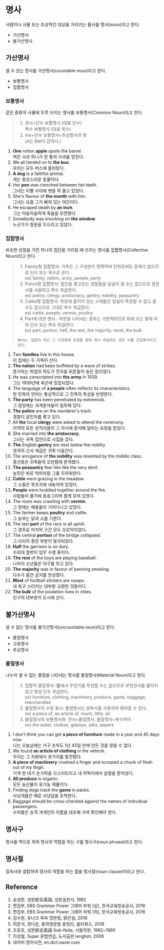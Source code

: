# 명사
사람이나 사물 또는 추상적인 대상을 가리키는 품사를 명사(noun)라고 한다.

* 가산명사
* 불가산명사

## 가산명사
셀 수 있는 명사를 가산명사(countable noun)라고 한다.

* 보통명사
* 집합명사

### 보통명사
같은 종류의 사물에 두루 쓰이는 명사를 보통명사(Common Noun)라고 한다.

<blockquote>
  <div>
    <ol>
      <li>
        관사+단수 보통명사 (대표 단수)<br>
        복수 보통명사 (대표 복수)
      </li>
      <li>
        the+단수 보통명사=추상명사의 뜻<br>
        (A는 B보다 강하다.)
      </li>
    </ol>
  </div>
</blockquote>

1. <b>One</b> rotten <b>apple</b> spoils the barrel. <br> 썩은 사과 하나가 한 통의 사과를 망친다.
2. We all herded on to <b>the bus</b>. <br> 우리는 모두 버스에 올라탔다.
3. <b>A dog</b> is a faithful animal. <br> 개는 충성스러운 동물이다.
4. Her <b>pen</b> was clenched between het teeth. <br> 그녀는 이빨 사이에 펜을 꽉 물고 있었다.
5. She's flavour of <b>the month</b> with him. <br> 그녀는 요즘 그가 빠져 있는 여인이다.
6. He escaped death by <b>an inch</b>. <br> 그는 아슬아슬하게 죽음을 모면했다.
7. Somebody was knocking on <b>the window</b>. <br> 누군가가 창문을 두드리고 있었다.

### 집합명사
비슷한 성질을 가진 하나의 집단을 가리킬 때 쓰이는 명사를 집합명사(Collective Noun)라고 한다.

<blockquote>
  <div>
    <ol>
      <li>
        Family형 집합명사: 가족은 그 구성원이 명확하며 단위로써도 문제가 없으므로 단수 또는 복수로 쓴다.<br>
        ex) family, nation, army, people, party
      </li>
      <li>
        Police형 집합명사: 범인을 쫓고있는 경찰들을 일일이 셀 수는 없으므로 정관사를 사용하고 복수 취급한다.<br>
        ex) police, clergy, aristocracy, gentry, nobility, peasantry
      </li>
      <li>
        Cattle형 집합명사: 목장에 흩어저 있는 소떼들은 일일이 특정할 수 없고 셀 수도 없으므로 그대로 복수 취급한다.<br>
        ex) cattle, people, vermin, poultry
      </li>
      <li>
        Part에 대한 명사 : 부분을 나타내는 경우는 가변적이므로 뒤에 오는 말에 따라 단수 또는 복수 취급한다.<br>
        ex) part, portion, half, the rest, the majority, most, the bulk
      </li>
    </ol>
    
    Note: 집합이 아닌 그 구성원에 초점을 맞춰 복수 취급하는 경우 이를 군집명사라고 한다.
  </div>
</blockquote>

1. Two <b>families</b> live in this house.<br>이 집에는 두 가족이 산다.
2. <b>The nation</b> had been buffeted by a wave of strikes.<br>증가하는 파업의 파도가 전국을 뒤흔들어 놓은 참이었다.
3. He was conscripted into <b>the army</b> in 1939.<br>그는 1939년에 육군에 징집되었다.
4. The language of <b>a people</b> often reflects its characteristics.<br>한 민족의 언어는 통상적으로 그 민족의 특성을 반영한다.
5. <b>The party</b> has been penetrated by extremists.<br>그 정당에는 과격론자들이 침투해 있다.
6. <b>The police</b> are on the murderer's track.<br>경찰이 살인자를 쫓고 있다.
7. All <b>the</b> local <b>clergy</b> were asked to attend the ceremony.<br>지역의 모든 성직자들이 그 의식에 참석해 달라는 요청을 받았다.
8. She married into <b>the aristocracy</b>.<br>그녀는 귀족 집안으로 시집을 갔다.
9. <b>The</b> English <b>gentry</b> are next below the noblity.<br>영국의 신사 계급은 귀족 다음간다.
10. The arrogance of <b>the nobility</b> was resented by the middle class.<br>중산층은 귀족들의 오만함에 분개했다.
11. <b>The peasantry</b> fear him like the very devil.<br>농민은 바로 악마처럼 그를 두려워한다.
12. <b>Cattle</b> were grazing in the meadow.<br>그 소들은 목초지에 내놓여져 있었다.
13. <b>People</b> were huddled together around the fire.<br>사람들이 불가에 옹송그리며 함께 모여 있었다.
14. The room was crawling with <b>vermin</b>.<br>그 방에는 해충들이 기어다니고 있었다.
15. The farmer keeps <b>poultry</b> and cattle.<br>그 농부는 닭과 소를 기른다.
16. The last <b>part</b> of the race is all uphill.<br>그 경주로 마지막 구간 모두 오르막이었다.
17. The central <b>portion</b> of the bridge collapsed.<br>그 다리의 중앙 부분이 붕괴되었다.
18. <b>Half</b> the garrison is on duty.<br>수비대 절반이 임무 수행 중이다.
19. <b>The rest</b> of the boys are playing baseball.<br>나머지 소년들은 야구를 하고 있다.
20. <b>The majority</b> was in favour of banning smoking.<br>다수가 흡연 금지를 찬성했다.
21. <b>Most</b> of football stickers are swaps.<br>내 축구 스티커는 대부분 교환한 것들이다.
22. <b>The bulk</b> of the poulation lives in cities.<br>인구의 대부분이 도시에 산다.

## 불가산명사
셀 수 없는 명사를 불가산명사(uncountable noun)라고 한다.

* 물질명사
* 고유명사
* 추상명사

### 물질명사
나누어 셀 수 없는 물질을 나타내는 명사를 물질명사(Material Noun)라고 한다.

<blockquote>
  <div>
    <ol>
      <li>
        집합적 물질명사: 量에서 무언가를 특정할 수는 없으므로 부정관사를 붙이지 않고 항상 단수 취급한다.<br>
        ex) furniture, clothing, machinery, produce, game, baggage, merchandise
      </li>
      <li>
        물질명사의 수량 표시: 물질명사는 양화사를 사용하여 헤아릴 수 있다.<br>
        ex) a piece of, an article of, much, little, all
      </li>
      <li>
        물질명사의 보통명사화: 관사+물질명사, 물질명사+복수어미<br>
        ex) the water, clothes, glasses, silks, papers
      </li>
    </ol>
  </div>
</blockquote>

1. I don't think you can get <b>a piece of furniture</b> made in a year and 45 days now.<br>나는 오늘날에는 가구 조차도 1년 45일 만에 만든 것을 찾을 수 없다.
2. We found <b>an article of clothing</b> in the vehicle.<br>우리는 그 차량에서 옷가지를 발견했다.
3. <b>A piece of machinery</b> crushed a finger and scooped a chunk of flesh out of my thigh.<br>기계 한 대가 손가락을 으스러뜨리고 내 허벅지에서 살점을 뜯어냈다.
4. <b>All produce</b> is organic.<br>모든 농산물이 유기농 제품이다.
5. Finding dogs track the <b>game</b> in packs.<br>사냥개들은 떼로 사냥감을 추적한다.
6. Baggage should be cross-checked against the names of individual passengers.<br>수하물은 승객 개개인의 이름을 대조해 가며 확인해야 한다.


## 명사구
명사를 핵으로 하여 명사의 역할을 하는 구를 명사구(noun phrase)라고 한다.

## 명사절
접속사와 결합하여 명사의 역할을 하는 절을 명사절(noun clause)이라고 한다.

## Reference
1. 송성문, 성문綜合英語, 성문출판사, 1982
2. 편집부, EBS Grammar Power 그래머 파워 (상), 한국교육방송공사, 2016
3. 편집부, EBS Grammar Power 그래머 파워 (하), 한국교육방송공사, 2016
4. 김수원, 유니크 쏙쏙 영문법, 맑은샘, 2018
5. 허준석, 정다운, 중학영문법 총정리, 쏠티북스, 2018
6. 조응호, 성문綜合英語 Sub-Note, 서울학원, 1982~1990
7. 이성철, Super 문법연습, 도서출판 ienglish, 2006
8. 네이버 영어사전, en.dict.naver.com
